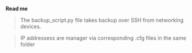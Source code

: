 **Read me**
>The backup_script.py file takes backup over SSH from networking devices.

>IP addressess are manager via corresponding .cfg files in the same folder
